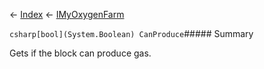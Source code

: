 ← [Index](Api-Index) ← [IMyOxygenFarm](SpaceEngineers.Game.ModAPI.Ingame.IMyOxygenFarm)

```csharp[bool](System.Boolean) CanProduce```##### Summary

Gets if the block can produce gas.

